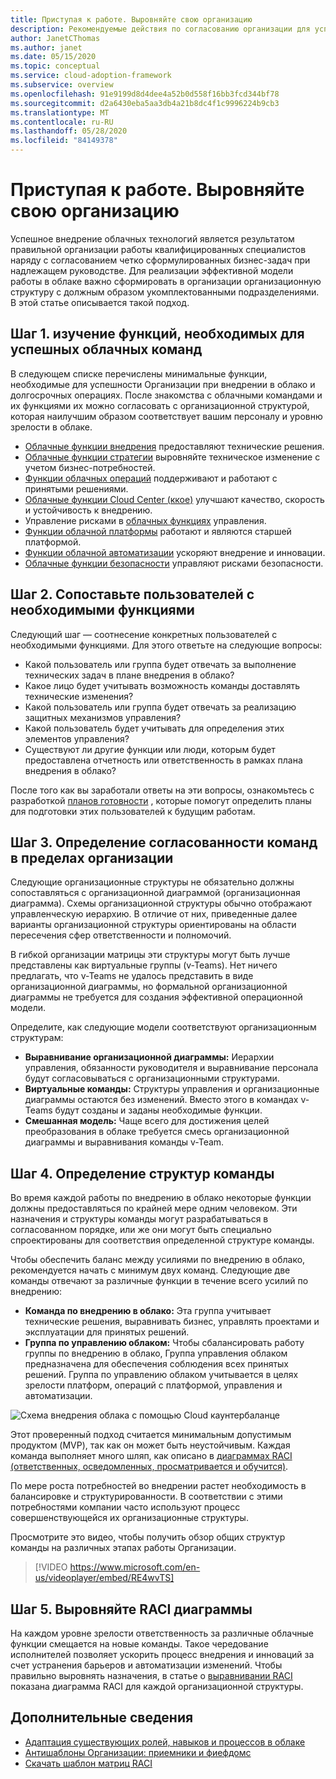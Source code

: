 ```yaml
---
title: Приступая к работе. Выровняйте свою организацию
description: Рекомендуемые действия по согласованию организации для успешного внедрения в облако.
author: JanetCThomas
ms.author: janet
ms.date: 05/15/2020
ms.topic: conceptual
ms.service: cloud-adoption-framework
ms.subservice: overview
ms.openlocfilehash: 91e9199d8d4dee4a52b0d558f16bb3fcd344bf78
ms.sourcegitcommit: d2a6430eba5aa3db4a21b8dc4f1c9996224b9cb3
ms.translationtype: MT
ms.contentlocale: ru-RU
ms.lasthandoff: 05/28/2020
ms.locfileid: "84149378"
---
```

# <a name="get-started-align-your-organization"></a>Приступая к работе. Выровняйте свою организацию

Успешное внедрение облачных технологий является результатом правильной организации работы квалифицированных специалистов наряду с согласованием четко сформулированных бизнес-задач при надлежащем руководстве. Для реализации эффективной модели работы в облаке важно сформировать в организации организационную структуру с должным образом укомплектованными подразделениями. В этой статье описывается такой подход.

## <a name="step-1-understand-the-functions-required-for-successful-cloud-teams"></a>Шаг 1. изучение функций, необходимых для успешных облачных команд

В следующем списке перечислены минимальные функции, необходимые для успешности Организации при внедрении в облако и долгосрочных операциях. После знакомства с облачными командами и их функциями их можно согласовать с организационной структурой, которая наилучшим образом соответствует вашим персоналу и уровню зрелости в облаке.

- [Облачные функции внедрения](../organize/cloud-adoption.md) предоставляют технические решения.
- [Облачные функции стратегии](../organize/cloud-strategy.md) выровняйте техническое изменение с учетом бизнес-потребностей.
- [Функции облачных операций](../organize/cloud-operations.md) поддерживают и работают с принятыми решениями.
- [Облачные функции Cloud Center (ккое)](../organize/cloud-center-of-excellence.md) улучшают качество, скорость и устойчивость к внедрению.
- Управление рисками в [облачных функциях](../organize/cloud-governance.md) управления.
- [Функции облачной платформы](../organize/cloud-platform.md) работают и являются старшей платформой.
- [Функции облачной автоматизации](../organize/cloud-automation.md) ускоряют внедрение и инновации.
- [Облачные функции безопасности](../organize/cloud-security.md) управляют рисками безопасности.

## <a name="step-2-map-people-to-the-required-functions"></a>Шаг 2. Сопоставьте пользователей с необходимыми функциями

Следующий шаг — соотнесение конкретных пользователей с необходимыми функциями. Для этого ответьте на следующие вопросы:

- Какой пользователь или группа будет отвечать за выполнение технических задач в плане внедрения в облако?
- Какое лицо будет учитывать возможность команды доставлять технические изменения?
- Какой пользователь или группа будет отвечать за реализацию защитных механизмов управления?
- Какой пользователь будет учитывать для определения этих элементов управления?
- Существуют ли другие функции или люди, которым будет предоставлена отчетность или ответственность в рамках плана внедрения в облако?

После того как вы заработали ответы на эти вопросы, ознакомьтесь с разработкой [планов готовности](../plan/adapt-roles-skills-processes.md) , которые помогут определить планы для подготовки этих пользователей к будущим работам.

## <a name="step-3-determine-how-teams-align-within-your-organization"></a>Шаг 3. Определение согласованности команд в пределах организации

Следующие организационные структуры не обязательно должны сопоставляться с организационной диаграммой (организационная диаграмма). Схемы организационной структуры обычно отображают управленческую иерархию. В отличие от них, приведенные далее варианты организационной структуры ориентированы на области пересечения сфер ответственности и полномочий.

В гибкой организации матрицы эти структуры могут быть лучше представлены как виртуальные группы (v-Teams). Нет ничего предлагать, что v-Teams не удалось представить в виде организационной диаграммы, но формальной организационной диаграммы не требуется для создания эффективной операционной модели.

Определите, как следующие модели соответствуют организационным структурам:

- **Выравнивание организационной диаграммы:** Иерархии управления, обязанности руководителя и выравнивание персонала будут согласовываться с организационными структурами.
- **Виртуальные команды:** Структуры управления и организационные диаграммы остаются без изменений. Вместо этого в командах v-Teams будут созданы и заданы необходимые функции.
- **Смешанная модель:** Чаще всего для достижения целей преобразования в облаке требуется смесь организационной диаграммы и выравнивания команды v-Team.

## <a name="step-4-establish-team-structures"></a>Шаг 4. Определение структур команды

Во время каждой работы по внедрению в облако некоторые функции должны предоставляться по крайней мере одним человеком. Эти назначения и структуры команды могут разрабатываться в согласованном порядке, или же они могут быть специально спроектированы для соответствия определенной структуре команды.

Чтобы обеспечить баланс между усилиями по внедрению в облако, рекомендуется начать с минимум двух команд. Следующие две команды отвечают за различные функции в течение всего усилий по внедрению:

- **Команда по внедрению в облако:** Эта группа учитывает технические решения, выравнивать бизнес, управлять проектами и эксплуатации для принятых решений.
- **Группа по управлению облаком:** Чтобы сбалансировать работу группы по внедрению в облако, Группа управления облаком предназначена для обеспечения соблюдения всех принятых решений. Группа по управлению облаком учитывается в целях зрелости платформ, операций с платформой, управления и автоматизации.

![Схема внедрения облака с помощью Cloud каунтербаланце](../_images/ready/org-ready-best-practice.png)

Этот проверенный подход считается минимальным допустимым продуктом (MVP), так как он может быть неустойчивым. Каждая команда выполняет много шляп, как описано в [диаграммах RACI (ответственных, осведомленных, просматривается и обучится)](../organize/raci-alignment.md).

По мере роста потребностей во внедрении растет необходимость в балансировке и структурированности. В соответствии с этими потребностями компании часто используют процесс совершенствующейся их организационные структуры.

Просмотрите это видео, чтобы получить обзор общих структур команды на различных этапах работы Организации.

> [!VIDEO https://www.microsoft.com/en-us/videoplayer/embed/RE4wvTS]

## <a name="step-5-align-raci-charts"></a>Шаг 5. Выровняйте RACI диаграммы

На каждом уровне зрелости ответственность за различные облачные функции смещается на новые команды. Такое чередование исполнителей позволяет ускорить процесс внедрения и инноваций за счет устранения барьеров и автоматизации изменений. Чтобы правильно выровнять назначения, в статье о [выравнивании RACI](../organize/raci-alignment.md) показана диаграмма RACI для каждой организационной структуры.

## <a name="additional-information"></a>Дополнительные сведения

- [Адаптация существующих ролей, навыков и процессов в облаке](../plan/adapt-roles-skills-processes.md)
- [Антишаблоны Организации: приемники и фиефдомс](../organize/fiefdoms-silos.md)
- [Скачать шаблон матриц RACI](https://archcenter.blob.core.windows.net/cdn/fusion/management/raci-template.xlsx)

